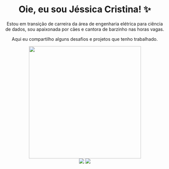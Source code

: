 
<h1 align="center"> Oie, eu sou Jéssica Cristina! ✨ </h1>



<p align="center"> Estou em transição de carreira da área de engenharia elétrica para ciência de dados, sou apaixonada por cães e cantora de barzinho nas horas vagas. </p>
<p align="center">  Aqui eu compartilho alguns desafios e projetos que tenho trabalhado. </p>


<div align="center">
  <img src=https://github.com/jessicacristinams/jessicacristinams/assets/109877484/b9e567ae-9d38-43d6-94d0-9909f997c786 width="353"/>
</div>



<div align="center">
  <img src=https://github.com/jessicacristinams/jessicacristinams/assets/109877484/1a0e7d2a-f74b-44d1-8fe3-3d5355e31f6e />
  <img src=https://github.com/jessicacristinams/jessicacristinams/assets/109877484/5b5b31f0-8eb5-4267-b679-6961b858801c />
</div>










